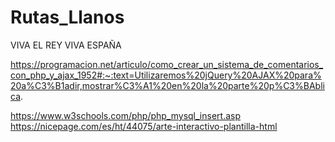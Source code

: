 # Rutas_Llanos


VIVA EL REY VIVA ESPAÑA

https://programacion.net/articulo/como_crear_un_sistema_de_comentarios_con_php_y_ajax_1952#:~:text=Utilizaremos%20jQuery%20AJAX%20para%20a%C3%B1adir,mostrar%C3%A1%20en%20la%20parte%20p%C3%BAblica.

https://www.w3schools.com/php/php_mysql_insert.asp
https://nicepage.com/es/ht/44075/arte-interactivo-plantilla-html

